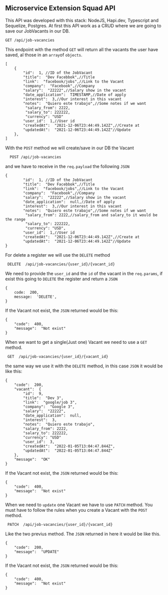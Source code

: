 ## **Microservice Extension Squad API**
This API was developed with this stack: NodeJS, Hapi.dev, Typescript and Sequelize, Postgres.
At first this API work as a CRUD where we are going to save our JobVacants in our DB.

    GET /api/job-vacancies
This endpoint with the method `GET` will return all the vacants the user have saved, al those in an `array`of `objects`.

    [
	    {
		    "id":  1, //ID of the JobVacant
		    "title":  "Dev Facebbok",//Title
		    "link":  "facebook/jobs",//Link to the Vacant
		    "company":  "Facebook",//Company
		    "salary":  "22222",//Salary show in the vacant
		    "date_application":  TIMESTAMP,//Date of apply
		    "interest":  3,//Our interest in this vacant
		    "notes":  "Quiero este trabajo",//Some notes if we want
			 "salary_from": 2222,
			 "salary_to": 222222,
			 "currency": "USD"
		    "user_id":  1,//User id
		    "createdAt":  "2021-12-06T23:44:49.142Z",//Create at
		    "updatedAt":  "2021-12-06T23:44:49.142Z"//Update
	    },
    ]


 With the `POST` method we will create/save in our DB the Vacant

      POST /api/job-vacancies
and we have to receive in the `req.payload` the following `JSON`

    {
		    "id":  1, //ID of the JobVacant
		    "title":  "Dev Facebbok",//Title
		    "link":  "facebook/jobs",//Link to the Vacant
		    "company":  "Facebook",//Company
		    "salary":  "22222",//Salary show in the vacant
		    "date_application":  null,//Date of apply
		    "interest":  3,//Our interest in this vacant
		    "notes":  "Quiero este trabajo",//Some notes if we want
			 "salary_from": 2222,//salary_from and salary_to it would be the range
			 "salary_to": 222222,
			 "currency": "USD",
		    "user_id":  1,//User id
		    "createdAt":  "2021-12-06T23:44:49.142Z",//Create at
		    "updatedAt":  "2021-12-06T23:44:49.142Z"//Update
    }
    
   For delete a register we will use the `DELETE` method

     DELETE  /api/job-vacancies/{user_id}/{vacant_id}
We need to provide the `user_id` and the `id` of the vacant in the `req.params`, if exist this going to `DELETE` the register and return a `JSON`

    {
    	code:  200,
    	message:  'DELETE',
    }
If the Vacant not exist, the `JSON` returned would be this:

    {
    	"code":  400,
    	"message":  "Not exist"
    }

    
When we want to get a single(Just one) Vacant we need to use a `GET` method.

     GET  /api/job-vacancies/{user_id}/{vacant_id}

 the same way we use it with the `DELETE` method, in this case `JSON` it would be like this:

    {
    	"code":  200,
    	"vacant":  {
    		"id":  9,
    		"title":  "Dev 3",
    		"link":  "google/job 3",
    		"company":  "Google 3",
    		"salary":  "22222",
    		"date_application":  null,
    		"interest":  3,
    		"notes":  "Quiero este trabajo",
			"salary_from": 2222,
			"salary_to": 222222,
			"currency": "USD"
    		"user_id":  3,
    		"createdAt":  "2022-01-05T13:04:47.844Z",
    		"updatedAt":  "2022-01-05T13:04:47.844Z"
    	},
    	"message":  "OK"
    }

If the Vacant not exist, the `JSON` returned would be this:

    {
    	"code":  400,
    	"message":  "Not exist"
    }

When we need to `update` one Vacant we have to use `PATCH` method. You must have to follow the rules when you create a Vacant with the `POST` method.

     PATCH  /api/job-vacancies/{user_id}/{vacant_id}

Like the two previus method. The `JSON` returned in here it would be like this.

    {
    	"code":  200,
    	"message":  "UPDATE"
    }
If the Vacant not exist, the `JSON` returned would be this:

	{
		"code":  400,
		"message":  "Not exist"
	}